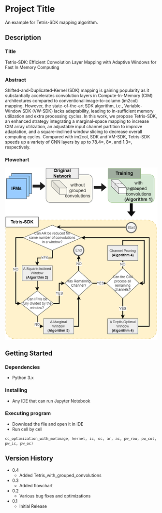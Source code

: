 # Project Title

An example for Tetris-SDK mapping algorithm.

## Description

### Title
Tetris-SDK: Efficient Convolution Layer Mapping with Adaptive Windows for Fast In Memory Computing

### Abstract
Shifted-and-Duplicated-Kernel (SDK) mapping is gaining popularity as it substantially accelerates convolution layers in Compute-In-Memory (CIM) architectures compared to conventional image-to-column (im2col) mapping. However, the state-of-the-art SDK algorithm, i.e., Variable-Window SDK (VW-SDK) lacks adaptability, leading to in-sufficient memory utilization and extra processing cycles. In this work, we propose Tetris-SDK, an enhanced strategy integrating a marginal-space mapping to increase CIM array utilization, an adjustable input channel partition to improve adaptation, and a square-inclined window slicing to decrease overall computing cycles. Compared with im2col, SDK and VM-SDK, Tetris-SDK speeds up a variety of CNN layers by up to $78.4\times$, $8\times$, and $1.3\times$, respectively.


### Flowchart
![Tetris-SDK flowchart](flowchart.png)

## Getting Started

### Dependencies

* Python 3.x

### Installing

* Any IDE that can run Jupyter Notebook

### Executing program

* Download the file and open it in IDE
* Run cell by cell

```
cc_optimization_with_mo(image, kernel, ic, oc, ar, ac, pw_row, pw_col, pw_ic, pw_oc)
```


## Version History
* 0.4
    * Added Tetris_with_grouped_convolutions
* 0.3
    * Added flowchart
* 0.2
    * Various bug fixes and optimizations
* 0.1
    * Initial Release
